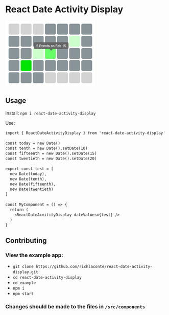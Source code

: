 # React Date Activity Display

![Example image](./react-date-activity-display.png)

## Usage
Install:
`npm i react-date-activity-display`

Use:
```
import { ReactDateActivityDisplay } from 'react-date-activity-display'

const today = new Date()
const tenth = new Date().setDate(10)
const fifteenth = new Date().setDate(15)
const twentieth = new Date().setDate(20)

export const test = [
  new Date(today),
  new Date(tenth),
  new Date(fifteenth),
  new Date(twentieth)
]

const MyComponent = () => {
  return (
    <ReactDateAcvitityDisplay dateValues={test} />
  ) 
}
```

## Contributing
### View the example app:
- `git clone https://github.com/richlaconte/react-date-activity-display.git`
- `cd react-date-activity-display`
- `cd example`
- `npm i`
- `npm start`

### Changes should be made to the files in `/src/components`
